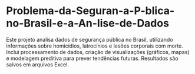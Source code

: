 # Problema-da-Seguran-a-P-blica-no-Brasil-e-a-An-lise-de-Dados
Este projeto analisa dados de segurança pública no Brasil, utilizando informações sobre homicídios, latrocínios e lesões corporais com morte. Inclui processamento de dados, criação de visualizações (gráficos, mapas) e modelagem preditiva para prever tendências futuras. Resultados são salvos em arquivos Excel.
